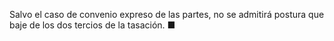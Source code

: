 Salvo el caso de convenio expreso de las partes, no se admitirá postura que baje de los dos tercios de la tasación. ■